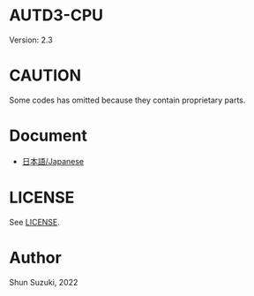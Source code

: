 # AUTD3-CPU

Version: 2.3

# CAUTION

Some codes has omitted because they contain proprietary parts.

# Document

* [日本語/Japanese](https://shinolab.github.io/autd3-cpu/)

# LICENSE

See [LICENSE](./LICENSE).

# Author

Shun Suzuki, 2022

